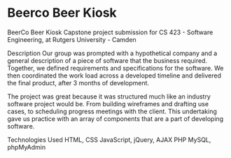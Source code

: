 # Beerco Beer Kiosk

BeerCo Beer Kiosk
Capstone project submission for CS 423 - Software Engineering, at Rutgers University - Camden

Description
Our group was prompted with a hypothetical company and a general description of a piece of software that the business required. Together, we defined requirements and specifications for the software. We then coordinated the work load across a developed timeline and delivered the final product, after 3 months of development.

The project was great because it was structured much like an industry software project would be. From building wireframes and drafting use cases, to scheduling progress meetings with the client. This undertaking gave us practice with an array of components that are a part of developing software.

Technologies Used
HTML, CSS
JavaScript, jQuery, AJAX
PHP
MySQL, phpMyAdmin
